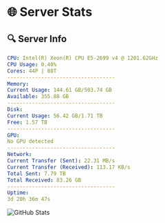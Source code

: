 # 🌐 Server Stats
## 🔍 Server Info
```yaml
CPU: Intel(R) Xeon(R) CPU E5-2699 v4 @ 1201.62GHz
CPU Usage: 0.40%
Cores: 44P | 88T
-----------------------------------
Memory:
Current Usage: 144.61 GB/503.74 GB
Available: 355.88 GB
-----------------------------------
Disk:
Current Usage: 56.42 GB/1.71 TB
Free: 1.57 TB
-----------------------------------
GPU:
No GPU detected
-----------------------------------
Network:
Current Transfer (Sent): 22.31 MB/s
Current Transfer (Received): 113.17 KB/s
Total Sent: 7.79 TB
Total Received: 83.26 GB
-----------------------------------
Uptime:
3d 20h 36m 47s
```
![GitHub Stats](https://img.shields.io/badge/Updated-2025-03-11_17:59:36-blue)